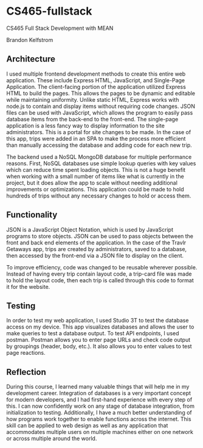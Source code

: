 # CS465-fullstack
CS465 Full Stack Development with MEAN

Brandon Kelfstrom

## Architecture

I used multiple frontend development methods to create this entire web application. 
  These include Express HTML, JavaScript, and Single-Page Application. 
  The client-facing portion of the application utilized Express HTML to build the pages. 
  This allows the pages to be dynamic and editable while maintaining uniformity. 
  Unlike static HTML, Express works with node.js to contain and display items without requiring code changes. 
  JSON files can be used with JavaScript, which allows the program to easily pass database items from the back-end to the front-end. 
  The single-page application is a less fancy way to display information to the site administrators. 
  This is a portal for site changes to be made. 
  In the case of this app, trips were added in an SPA to make the process more efficient than manually accessing the database and adding code for each new trip.
  
The backend used a NoSQL MongoDB database for multiple performance reasons. 
First, NoSQL databases use simple lookup queries with key values which can reduce time spent loading objects. 
This is not a huge benefit when working with a small number of items like what is currently in the project, but it does allow the app to scale without needing additional improvements or optimizations. 
This application could be made to hold hundreds of trips without any necessary changes to hold or access them. 

## Functionality

JSON is a JavaScript Object Notation, which is used by JavaScript programs to store objects. 
JSON can be used to pass objects between the front and back end elements of the application. 
In the case of the Travlr Getaways app, trips are created by administrators, saved to a database, then accessed by the front-end via a JSON file to display on the client. 
  
To improve efficiency, code was changed to be reusable wherever possible. 
  Instead of having every trip contain layout code, a trip-card file was made to hold the layout code, then each trip is called through this code to format it for the website. 

## Testing

In order to test my web application, I used Studio 3T to test the database access on my device. 
  This app visualizes databases and allows the user to make queries to test a database output. 
  To test API endpoints, I used postman. Postman allows you to enter page URLs and check code output by groupings (header, body, etc.). It also allows you to enter values to test page reactions. 


## Reflection

During this course, I learned many valuable things that will help me in my development career. 
  Integration of databases is a very important concept for modern developers, and I had first-hand experience with every step of this. 
  I can now confidently work on any stage of database integration, from initialization to testing. 
  Additionally, I have a much better understanding of how programs work together to enable functions across the internet. 
  This skill can be applied to web design as well as any application that accommodates multiple users on multiple machines either on one network or across multiple around the world. 
